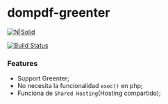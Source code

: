 # dompdf-greenter
[![N|Solid](https://cldup.com/dTxpPi9lDf.thumb.png)](https://nodesource.com/products/nsolid)

[![Build Status](https://travis-ci.org/joemccann/dillinger.svg?branch=master)](https://travis-ci.org/joemccann/dillinger)

### Features

- Support Greenter;
- No necesita la funcionalidad `exec()` en php;
- Funciona de `Shared Hosting`(Hosting compartido);
